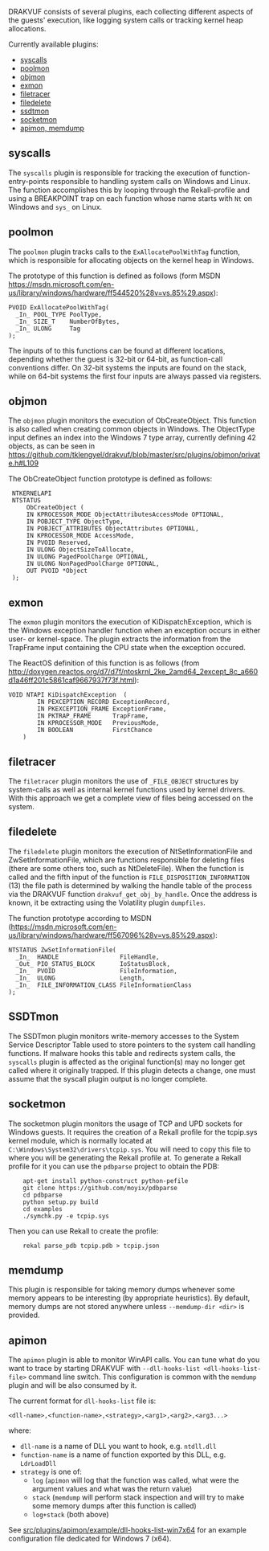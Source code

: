 DRAKVUF consists of several plugins, each collecting different aspects of the guests' execution, like logging system calls or tracking kernel heap allocations.

Currently available plugins:
- [syscalls](#syscalls)
- [poolmon](#poolmon)
- [objmon](#objmon)
- [exmon](#exmon)
- [filetracer](#filetracer)
- [filedelete](#filedelete)
- [ssdtmon](#ssdtmon)
- [socketmon](#socketmon)
- [apimon, memdump](#apimon-memdump)

syscalls
--------
The `syscalls` plugin is responsible for tracking the execution of function-entry-points responsible to handling system calls on Windows and Linux. The function accomplishes this by looping through the Rekall-profile and using a BREAKPOINT trap on each function whose name starts with `Nt` on Windows and `sys_` on Linux.

poolmon
-------
The `poolmon` plugin tracks calls to the `ExAllocatePoolWithTag` function, which is responsible for allocating objects on the kernel heap in Windows.

The prototype of this function is defined as follows (form MSDN https://msdn.microsoft.com/en-us/library/windows/hardware/ff544520%28v=vs.85%29.aspx):
```
PVOID ExAllocatePoolWithTag(
  _In_ POOL_TYPE PoolType,
  _In_ SIZE_T    NumberOfBytes,
  _In_ ULONG     Tag
);
```

The inputs of to this functions can be found at different locations, depending whether the guest is 32-bit or 64-bit, as function-call conventions differ. On 32-bit systems the inputs are found on the stack, while on 64-bit systems the first four inputs are always passed via registers.

objmon
------
The `objmon` plugin monitors the execution of ObCreateObject. This function is also called when creating common objects in Windows. The ObjectType input defines an index into the Windows 7 type array, currently defining 42 objects, as can be seen in https://github.com/tklengyel/drakvuf/blob/master/src/plugins/objmon/private.h#L109

The ObCreateObject function prototype is defined as follows: 
```
 NTKERNELAPI
 NTSTATUS
     ObCreateObject (
     IN KPROCESSOR_MODE ObjectAttributesAccessMode OPTIONAL,
     IN POBJECT_TYPE ObjectType,
     IN POBJECT_ATTRIBUTES ObjectAttributes OPTIONAL,
     IN KPROCESSOR_MODE AccessMode,
     IN PVOID Reserved,
     IN ULONG ObjectSizeToAllocate,
     IN ULONG PagedPoolCharge OPTIONAL,
     IN ULONG NonPagedPoolCharge OPTIONAL,
     OUT PVOID *Object
 );
```

exmon
-----
The `exmon` plugin monitors the execution of KiDispatchException, which is the Windows exception handler function when an exception occurs in either user- or kernel-space. The plugin extracts the information from the TrapFrame input containing the CPU state when the exception occured.

The ReactOS definition of this function is as follows (from http://doxygen.reactos.org/d7/d7f/ntoskrnl_2ke_2amd64_2except_8c_a660d1a46ff201c5861caf9667937f73f.html):
```
VOID NTAPI KiDispatchException 	(
		IN PEXCEPTION_RECORD ExceptionRecord,
		IN PKEXCEPTION_FRAME ExceptionFrame,
		IN PKTRAP_FRAME      TrapFrame,
		IN KPROCESSOR_MODE   PreviousMode,
		IN BOOLEAN           FirstChance 
	) 
```

filetracer
----------
The `filetracer` plugin monitors the use of `_FILE_OBJECT` structures by system-calls as well as internal kernel functions used by kernel drivers. With this approach we get a complete view of files being accessed on the system.

filedelete
----------
The `filedelete` plugin monitors the execution of NtSetInformationFile and ZwSetInformationFile, which are functions responsible for deleting files (there are some others too, such as NtDeleteFile). When the function is called and the fifth input of the function is `FILE_DISPOSITION_INFORMATION` (13) the file path is determined by walking the handle table of the process via the DRAKVUF function `drakvuf_get_obj_by_handle`. Once the address is known, it be extracting using the Volatility plugin `dumpfiles`.

The function prototype according to MSDN (https://msdn.microsoft.com/en-us/library/windows/hardware/ff567096%28v=vs.85%29.aspx):
```
NTSTATUS ZwSetInformationFile(
  _In_  HANDLE                 FileHandle,
  _Out_ PIO_STATUS_BLOCK       IoStatusBlock,
  _In_  PVOID                  FileInformation,
  _In_  ULONG                  Length,
  _In_  FILE_INFORMATION_CLASS FileInformationClass
);
``` 

SSDTmon
----------
The SSDTmon plugin monitors write-memory accesses to the System Service Descriptor Table used to store pointers to the system call handling functions. If malware hooks this table and redirects system calls, the `syscalls` plugin is affected as the original function(s) may no longer get called where it originally trapped. If this plugin detects a change, one must assume that the syscall plugin output is no longer complete.

socketmon
----------
The socketmon plugin monitors the usage of TCP and UPD sockets for Windows guests. It requires the creation of a Rekall profile for the tcpip.sys kernel module, which is normally located at `C:\Windows\System32\drivers\tcpip.sys`. You will need to copy this file to where you will be generating the Rekall profile at. To generate a Rekall profile for it you can use the `pdbparse` project to obtain the PDB:
```
    apt-get install python-construct python-pefile
    git clone https://github.com/moyix/pdbparse
    cd pdbparse
    python setup.py build
    cd examples
    ./symchk.py -e tcpip.sys
```
Then you can use Rekall to create the profile:
```
    rekal parse_pdb tcpip.pdb > tcpip.json
```

memdump
-------
This plugin is responsible for taking memory dumps whenever some memory appears to be interesting (by appropriate heuristics). By default, memory dumps are not stored anywhere unless `--memdump-dir <dir>` is provided.

apimon
---------------
The `apimon` plugin is able to monitor WinAPI calls. You can tune what do you want to trace by starting DRAKVUF with `--dll-hooks-list <dll-hooks-list-file>` command line switch. This configuration is common with the `memdump` plugin and will be also consumed by it.

The current format for `dll-hooks-list` file is:

```
<dll-name>,<function-name>,<strategy>,<arg1>,<arg2>,<arg3...>
```

where:
* `dll-name` is a name of DLL you want to hook, e.g. `ntdll.dll`
* `function-name` is a name of function exported by this DLL, e.g. `LdrLoadDll`
* `strategy` is one of:
  * `log` (`apimon` will log that the function was called, what were the argument values and what was the return value)
  * `stack` (`memdump` will perform stack inspection and will try to make some memory dumps after this function is called)
  * `log+stack` (both above)

See [src/plugins/apimon/example/dll-hooks-list-win7x64](https://github.com/tklengyel/drakvuf/blob/master/src/plugins/apimon/example/dll-hooks-list-win7x64) for an example configuration file dedicated for Windows 7 (x64).

